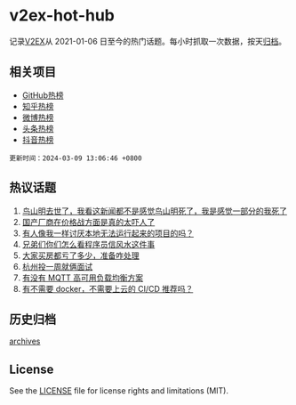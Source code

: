 # v2ex-hot-hub

 记录[V2EX](https://www.v2ex.com/)从 2021-01-06 日至今的热门话题。每小时抓取一次数据，按天[归档](archives)。
 
 ## 相关项目

- [GitHub热榜](https://github.com/it985/github-hot-hub)
- [知乎热榜](https://github.com/it985/zhihu-hot-hub)
- [微博热榜](https://github.com/it985/weibo-hot-hub)
- [头条热榜](https://github.com/it985/toutiao-hot-hub)
- [抖音热榜](https://github.com/it985/douyin-hot-hub)


 `更新时间：2024-03-09 13:06:46 +0800`

## 热议话题

1. [鸟山明去世了，​我看这新闻都不是感觉鸟山明死了，我是感觉一部分的我死了](https://www.v2ex.com/t/1021827)
1. [国产厂商在价格战方面是真的太吓人了](https://www.v2ex.com/t/1021873)
1. [有人像我一样讨厌本地无法运行起来的项目的吗？](https://www.v2ex.com/t/1021909)
1. [兄弟们你们怎么看程序员信风水这件事](https://www.v2ex.com/t/1021926)
1. [大家买房都亏了多少，准备咋处理](https://www.v2ex.com/t/1021935)
1. [杭州投一周就俩面试](https://www.v2ex.com/t/1021920)
1. [有没有 MQTT 高可用负载均衡方案](https://www.v2ex.com/t/1021963)
1. [有不需要 docker，不需要上云的 CI/CD 推荐吗？](https://www.v2ex.com/t/1021870)

## 历史归档

[archives](archives)

## License

See the [LICENSE](LICENSE) file for license rights and limitations (MIT).
